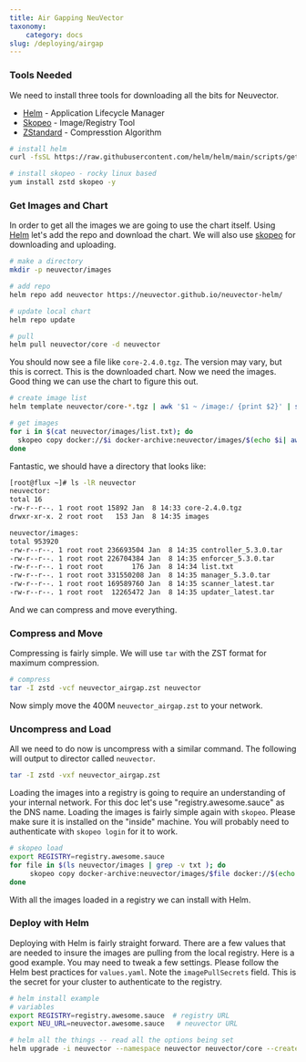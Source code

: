 ```yaml
---
title: Air Gapping NeuVector
taxonomy:
    category: docs
slug: /deploying/airgap
---
```


### Tools Needed

We need to install three tools for downloading all the bits for Neuvector.

* [Helm](https://helm.sh/) - Application Lifecycle Manager
* [Skopeo](https://github.com/containers/skopeo) - Image/Registry Tool
* [ZStandard](https://github.com/facebook/zstd) - Compresstion Algorithm

```bash
# install helm
curl -fsSL https://raw.githubusercontent.com/helm/helm/main/scripts/get-helm-3 | bash

# install skopeo - rocky linux based
yum install zstd skopeo -y
```

### Get Images and Chart

In order to get all the images we are going to use the chart itself. Using [Helm](https://helm.sh/) let's add the repo and download the chart. We will also use [skopeo](https://github.com/containers/skopeo) for downloading and uploading.

```bash
# make a directory
mkdir -p neuvector/images

# add repo
helm repo add neuvector https://neuvector.github.io/neuvector-helm/

# update local chart
helm repo update

# pull
helm pull neuvector/core -d neuvector
```

You should now see a file like `core-2.4.0.tgz`. The version may vary, but this is correct. This is the downloaded chart. Now we need the images. Good thing we can use the chart to figure this out.

```bash
# create image list
helm template neuvector/core-*.tgz | awk '$1 ~ /image:/ {print $2}' | sed -e 's/\"//g' > neuvector/images/list.txt

# get images
for i in $(cat neuvector/images/list.txt); do 
  skopeo copy docker://$i docker-archive:neuvector/images/$(echo $i| awk -F/ '{print $3}'|sed 's/:/_/g').tar:$(echo $i| awk -F/ '{print $3}')
done
```

Fantastic, we should have a directory that looks like:

```bash
[root@flux ~]# ls -lR neuvector
neuvector:
total 16
-rw-r--r--. 1 root root 15892 Jan  8 14:33 core-2.4.0.tgz
drwxr-xr-x. 2 root root   153 Jan  8 14:35 images

neuvector/images:
total 953920
-rw-r--r--. 1 root root 236693504 Jan  8 14:35 controller_5.3.0.tar
-rw-r--r--. 1 root root 226704384 Jan  8 14:35 enforcer_5.3.0.tar
-rw-r--r--. 1 root root       176 Jan  8 14:34 list.txt
-rw-r--r--. 1 root root 331550208 Jan  8 14:35 manager_5.3.0.tar
-rw-r--r--. 1 root root 169589760 Jan  8 14:35 scanner_latest.tar
-rw-r--r--. 1 root root  12265472 Jan  8 14:35 updater_latest.tar
```

And we can compress and move everything.

### Compress and Move

Compressing is fairly simple. We will use `tar` with the ZST format for maximum compression.

```bash
# compress
tar -I zstd -vcf neuvector_airgap.zst neuvector
```

Now simply move the 400M `neuvector_airgap.zst` to your network.

### Uncompress and Load

All we need to do now is uncompress with a similar command. The following will output to director called `neuvector`.

```bash
tar -I zstd -vxf neuvector_airgap.zst
```

Loading the images into a registry is going to require an understanding of your internal network. For this doc let's use "registry.awesome.sauce" as the DNS name. Loading the images is fairly simple again with `skopeo`. Please make sure it is installed on the "inside" machine. You will probably need to authenticate with `skopeo login` for it to work.

```bash
# skopeo load
export REGISTRY=registry.awesome.sauce
for file in $(ls neuvector/images | grep -v txt ); do 
     skopeo copy docker-archive:neuvector/images/$file docker://$(echo $file | sed 's/.tar//g' | awk -F_ '{print "'$REGISTRY'/neuvector/"$1":"$2}')
done
```

With all the images loaded in a registry we can install with Helm.

### Deploy with Helm

Deploying with Helm is fairly straight forward. There are a few values that are needed to insure the images are pulling from the local registry. Here is a good example. You may need to tweak a few settings. Please follow the Helm best practices for `values.yaml`. Note the `imagePullSecrets` field. This is the secret for your cluster to authenticate to the registry.

```bash
# helm install example
# variables
export REGISTRY=registry.awesome.sauce  # registry URL
export NEU_URL=neuvector.awesome.sauce   # neuvector URL

# helm all the things -- read all the options being set
helm upgrade -i neuvector --namespace neuvector neuvector/core --create-namespace  --set imagePullSecrets=regsecret --set k3s.enabled=true --set k3s.runtimePath=/run/k3s/containerd/containerd.sock  --set manager.ingress.enabled=true --set controller.pvc.enabled=true --set controller.pvc.capacity=10Gi --set manager.svc.type=ClusterIP --set registry=$REGISTRY --set tag=5.3.0 --set controller.image.repository=neuvector/controller --set enforcer.image.repository=neuvector/enforcer --set manager.image.repository=neuvector/manager --set cve.updater.image.repository=neuvector/updater --set manager.ingress.host=$NEU_URL
```
